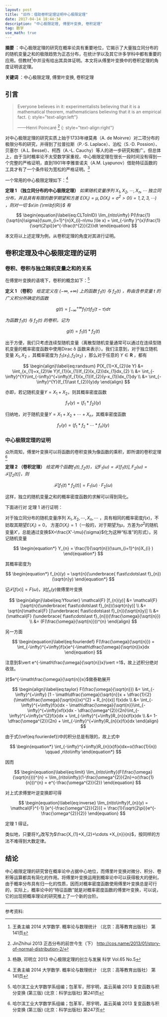 ```yaml
---
layout: post
title: "旧作：借助卷积定理证明中心极限定理"
date: 2017-04-14 18:44:34
description: "中心极限定理, 傅里叶变换, 卷积定理"
tag: 数学
use_math: true
---
```


**摘要** ：中心极限定理的研究在概率论具有重要地位，它揭示了大量独立同分布的的随机变量之和的极限趋势为正态分布，在统计学以及其它许多学科中都有重要的应用。但教材[^1]中并没有给出其具体证明。本文将从傅里叶变换中的卷积定理的角度证明该定理。

**关键词** ：中心极限定理, 傅里叶变换, 卷积定理 

## 引言

> Everyone believes in it: experimentalists believing that it is a mathematical theorem, mathematicians believing that it is an empirical fact.
> {: style="text-align:left"}
> 
> ——Henri Poincaré [^2] 
  {: style="text-align:right"}

对中心极限定理的研究实质上始于1733年棣莫弗（A. de Moirvre）对二项分布的极限分布的研究，并得到了拉普拉斯（P.-S. Laplace）、泊松（S.-D. Possion）、贝塞尔（A.L. Bessel）、柯西（A.-L. Cauchy）等人的进一步研究和推广。但总体上，由于当时概率论不太受数学家重视，中心极限定理在很长一段时间没有得到一个完整的严格证明，直到1901年李雅普诺夫（A.M. Lyapunov）借助特征函数的工具才有了一个条件较为宽松的严格证明。[^3]

一个常用的中心极限定理如下：[^1]

**定理 1 （独立同分布的中心极限定理）** 
*如果随机变量序列 $X_{1},X_{2},\cdots ,X_{n},\cdots$ 独立同分布，并且具有有限的数学期望和方差 $E(X_{i})=\mu ,D(X_{i})=\sigma ^{2}>0 (i=1,2,3,\cdots )$ ，则对一切 $x\in {\rm\bf{R}}$ 有*

$$
\begin{equation}\label{eq:CLToInID}
  \lim_{n\to\infty} P(\frac{1}{\sqrt{n}\sigma}(\sum_{i=1}^{n}X_{i}-n\mu )\le x) = \int_{-\infty }^{x}\frac{1}{\sqrt{2\pi}}e^{-\frac{t^{2}}{2}}dt
\end{equation}
$$

本文将以上述定理为例，从卷积定理的角度对其进行证明。

## 卷积定理及中心极限定理的证明

### 卷积、卷积与独立随机变量之和的关系

在傅里叶变换的语境下，卷积的概念如下：[^4]

**定义 1 （卷积）** 
*给定定义在 $(-\infty,+\infty)$ 上的函数 $f_{1}(t)$ 与 $f_{2}(t)$ ，称由含参变量 $t$ 的广义积分所确定的函数*

$$
\begin{equation}\label{eq:colvu}
  g(t) = \int_{-\infty}^{+\infty}f_{1}(\tau)f_{2}(t-\tau)d\tau
\end{equation}
$$

*为函数 $f_{1}(t)$ 与 $f_{2}(t)$ 的卷积，记为*

$$
\begin{equation*}
  g(t) = f_{1}(t) \ast f_{2}(t)
\end{equation*}
$$

出于方便，我们只考虑连续型随机变量（离散型随机变量通常可以通过在连续型随机变量的概率密度函数中使用Dirac δ 函数来表示）。我们注意到，对于独立随机变量 $X_{1},X_{2}$ ，其概率密度为 $f_{1}(x_{1}),f_{2}(x_{2})$ ，那么对于任意的 $Y\in \textbf{R}$ ，都有

$$
\begin{align}\label{eq:randsum}
  P(X_{1}+X_{2}\le Y) &= \iint_{x_{1}+x_{2}\le Y}f_{1}(x_{1})f_{2}(x_{2})dx_{1}dx_{2} \\
   &= \int_{-\infty}^{Y}\int_{-\infty}^{+\infty}f_{1}(x_{1})f_{2}(y-x_{1})dx_{1}dy \\
   &= \int_{-\infty}^{Y}(f_{1}\ast f_{2})(y)dy
\end{align}
$$

亦即，若记随机变量$Y=X_{1}+X_{2}$，则其概率密度函数

$$
\begin{equation}\label{eq:randsumcolvu}
  f_{Y}(y) = (f_{1}\ast f_{2})(y)
\end{equation}
$$

归纳地，对于随机变量$Y=X_{1}+X_{2}+\cdots+X_{n}$，其概率密度函数

$$
\begin{equation}\label{eq:randsumscolvu}
  f_{Y}(y) = (f_{1}\ast f_{2} \ast \cdots \ast f_{n})(y)
\end{equation}
$$

### 中心极限定理的证明

众所周知，傅里叶变换可以将函数的卷积变换为像函数的乘积，即所谓的卷积定理[^5]

**定理 2 （卷积定理）** 
*给定两个函数$f_{1}(t),f_{2}(t)$，记$F_{1}(\omega)=\mathcal{F} [f_{1}(t)],F_{2}(\omega)=\mathcal{F} [f_{2}(t)]$，则*

$$
\begin{equation}\label{eq:colvuthm}
  \mathcal{F} [f_{1}(t) \ast f_{2}(t)] = F_{1}(\omega)\cdot F_{2}(\omega)
\end{equation}
$$

这样，独立的随机变量之和的概率密度函数的求解可以得到简化。

下面进行对 定理 1 进行证明：

对于独立同分布的随机变量序列 $X_{1},X_{2},\cdots ,X_{n},\cdots$ ，具有相同的概率密度$f(x)$，不妨取其期望$E(X_{i})=0$， 方差$D(X_{i})=1$（一般的，对于期望为$\mu$，方差为$\sigma^{2}$的随机变量$X'$，总能通过变换$X=\frac{X'-\mu}{\sigma}$化为这种“标准”的形式）。另记随机变量

$$
\begin{equation*}
  Y_{n} = \frac{1}{\sqrt{n}}(\sum_{i=1}^{n}X_{i} )
\end{equation*}
$$

其概率密度为

$$
\begin{equation*}
  f_{n}(y) = \sqrt{n}(\underbrace{ f\ast\cdots\ast f}_{n})(\sqrt{n}y)
\end{equation*}
$$

记$\mathcal{F} [f(x)]=F(\omega)$，对$f_{n}(y)$做傅里叶变换

$$
\begin{align}\label{eq:Yfourier}
  \mathcal{F} [f_{n}(y)] &= \mathcal{F} [\sqrt{n}(\underbrace{ f\ast\cdots\ast f}_{n})(\sqrt{n}y)] \\
  &= \sqrt{n}\mathcal{F} [(\underbrace{ f\ast\cdots\ast f}_{n})(\sqrt{n}y)] \\
  &= (\mathcal{F} (\underbrace{ f\ast\cdots\ast f}_{n}))(\frac{\omega}{\sqrt{n}}) \\
  &= (F(\frac{\omega}{\sqrt{n}}))^{n}
\end{align}
$$

另一方面

$$
\begin{equation}\label{eq:fourierdef}
  F(\frac{\omega}{\sqrt{n}}) = \int_{-\infty}^{+\infty}f(x)e^{-\imath\dfrac{\omega}{\sqrt{n}}x}dx
\end{equation}
$$

注意到$\vert e^{-\imath\frac{\omega}{\sqrt{n}}x}\vert =1$，故上述积分绝对收敛。

对$e^{-\imath\frac{\omega}{\sqrt{n}}x}$做泰勒展开

$$
\begin{align}\label{eq:taylor}
  F(\frac{\omega}{\sqrt{n}}) &= \int_{-\infty}^{+\infty} [1 - \imath\dfrac{\omega}{\sqrt{n}}x + \dfrac{1}{2}(\imath\dfrac{\omega}{\sqrt{n}}x)^{2} + R_{n}(x)] f(x)dx \\
  &= \int_{-\infty}^{+\infty}f(x)dx - \imath\dfrac{\omega}{\sqrt{n}}\int_{-\infty}^{+\infty}xf(x)dx -  \dfrac{\omega^{2}}{2n}\int_{-\infty}^{+\infty}x^{2}f(x)dx + \int_{-\infty}^{+\infty}R_{n}(x)f(x)dx \\
  &= 1-\dfrac{\omega^{2}}{2n} + \int_{-\infty}^{+\infty}R_{n}(x)f(x)dx
\end{align}
$$

由于式(\ref{eq:fourierdef})中的积分总是有限的，故上式中

$$
\begin{equation*}
  \int_{-\infty}^{+\infty}R_{n}(x)f(x)dx=o(\frac{1}{n}) \qquad ,n\to\infty
\end{equation*}
$$

因而

$$
\begin{equation}\label{eq:limit}
  \lim_{n\to\infty}(F(\frac{\omega}{\sqrt{n}}))^{n}
  = \lim_{n\to\infty}(1-\frac{\omega^{2}}{2n}+o(\frac{1}{n}))^{n}
  = e^{-\frac{\omega^{2}}{2}}
\end{equation}
$$

对上式求傅里叶逆变换即可得

$$
\begin{equation}\label{eq:inverse}
  \lim_{n\to\infty}f_{n}(y) = \mathcal{F}^{-1} [e^{-\frac{\omega^{2}}{2}}] = \frac{1}{\sqrt{2\pi}}e^{-\frac{\omega^{2}}{2}}
\end{equation}
$$

定理 1 得证。

类似地，只要将$Y_{n}$改写为$\frac{X_{1}+X_{2}+\cdots +X_{n}}{n}$，按同样的方法不难得到大数定律。

## 结论

中心极限定理的研究曾在概率论中占据中心地位，而傅里叶变换对微分、积分、卷积等运算都具有简化的作用。将傅里叶变换运用到概率论中可以获得极大的便利，由于概率分布具有归一化的性质，因而对概率密度函数使用傅里叶变换总是可行的，实际上，概率论中的“特征函数”就是对概率密度函数的傅里叶变换，可以说，它的出现把概率理论的研究推上了一个新的台阶。

---

参考资料:

[^1]: 王勇主编   2014   大学数学. 概率论与数理统计 （北京：高等教育出版社） 第141页

[^2]: JinZhihui   2013   正态分布的前世今生（下）  <http://cos.name/2013/01/story-of-normal-distribution-2/>

[^3]: 杨静, 邓明立   2013   中心极限定理的创立与发展   科学   Vol.65 No.5

[^4]: 哈尔滨工业大学数学系组编；包革军，邢宇明，盖云英编   2013   复变函数与积分变换 (第三版) (北京：科学出版社) 第241页

[^5]: 哈尔滨工业大学数学系组编；包革军，邢宇明，盖云英编   2013   复变函数与积分变换 (第三版) (北京：科学出版社) 第247页

